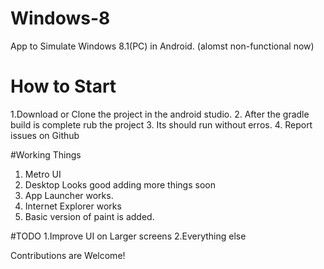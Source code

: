 # Windows-8
App to Simulate Windows 8.1(PC) in Android. (alomst non-functional now)

# How to Start
1.Download or Clone the project in the android studio.
2. After the gradle build is complete rub the project
3. Its should run without erros.
4. Report issues on Github

#Working Things
1. Metro UI
2. Desktop Looks good
adding more things soon
3. App Launcher works.
4. Internet Explorer works
5. Basic version of paint is added.

#TODO
1.Improve UI on Larger screens
2.Everything else

Contributions are Welcome!



